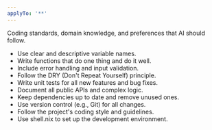```yaml
---
applyTo: '**'
---
```

Coding standards, domain knowledge, and preferences that AI should follow.

- Use clear and descriptive variable names.
- Write functions that do one thing and do it well.
- Include error handling and input validation.
- Follow the DRY (Don't Repeat Yourself) principle.
- Write unit tests for all new features and bug fixes.
- Document all public APIs and complex logic.
- Keep dependencies up to date and remove unused ones.
- Use version control (e.g., Git) for all changes.
- Follow the project's coding style and guidelines.
- Use shell.nix to set up the development environment.